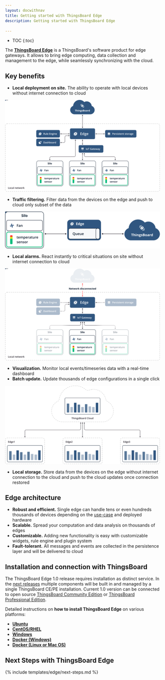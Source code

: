 ```yaml
---
layout: docwithnav
title: Getting started with ThingsBoard Edge
description: Getting started with ThingsBoard Edge

---
```


* TOC
{:toc}

The [**ThingsBoard Edge**](/products/edge/) is a ThingsBoard's software product for edge gateways. 
It allows to bring edge computing, data collection and management to the edge, while seamlessly synchronizing with the cloud. 

## Key benefits
 - **Local deployment on site.** The ability to operate with local devices without internet connection to cloud
 
 ![image](/images/edge/overview/offline_network_.svg)
 
 - **Traffic filtering.** Filter data from the devices on the edge and push to cloud only subset of the data
 
 ![image](/images/edge/overview/data_filtering.svg)
 
 - **Local alarms.** React instantly to critical situations on site without internet connection to cloud
 
 ![image](/images/edge/overview/alarm.svg)
 
 - **Visualization.** Monitor local events/timeseries data with a real-time dashboard
 - **Batch update.** Update thousands of edge configurations in a single click

![image](/images/edge/overview/update_dashboard.svg)

 - **Local storage.** Store data from the devices on the edge without internet connection to the cloud and push to the cloud updates once connection restored

## Edge architecture

- **Robust and efficient.** Single edge can handle tens or even hundreds thousands of devices depending on the [use-case](#next-steps-with-thingsboard-edge) and deployed hardware
- **Scalable.** Spread your computation and data analysis on thousands of edges
- **Customizable.** Adding new functionality is easy with customizable widgets, rule engine and plugin system
- **Fault-tolerant.** All messages and events are collected in the persistence layer and will be delivered to cloud

<!---
## Video Tutorial

&nbsp; 
  
<div id="video">  
    <div id="video_wrapper">
        <iframe src="https://www.youtube.com/embed/CDt-B5_JiIs" frameborder="0" allowfullscreen></iframe>
    </div>
</div>

--->

## Installation and connection with ThingsBoard

The ThingsBoard Edge 1.0 release requires installation as distinct service. 
In the [next releases](/docs/edge/roadmap.md) multiple components will be built in and managed by a single ThingsBoard CE/PE installation.
Current 1.0 version can be connected to 
open source [ThingsBoard Community Edition](/docs/user-guide/install/installation-options/)
or [ThingsBoard Professional Edition](/docs/user-guide/install/pe/installation-options/).

Detailed instructions on **how to install ThingsBoard Edge** on various platforms:
* [**Ubuntu**](/docs/edge/install/deb-installation)
* [**CentOS/RHEL**](/docs/edge/install/rhel)
* [**Windows**](/docs/edge/install/iwindows)
* [**Docker (Windows)**](/docs/edge/install/docker-windows)
* [**Docker (Linux or Mac OS)**](/docs/edge/install/docker)

## Next Steps with ThingsBoard Edge

{% include templates/edge/next-steps.md %}
